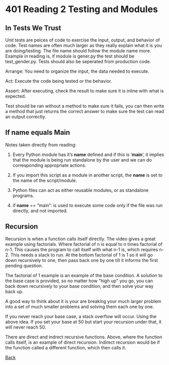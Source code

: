 # 401 Reading 2 Testing and Modules

## In Tests We Trust
Unit tests are peices of code to exercise the input, output, and behavior of code. Test names are often much larger as they really explain what it is you are doing/testing. The file name should follow the module name more. Example in reading is, if module is gener.py the test should be test_gender.py. Tests should also be seperated from production code.

Arrange:
You need to organize the input, the data needed to execute.

Act:
Execute the code being tested or the behavior.

Assert:
After executing, check the result to make sure it is inline with what is expected.

Test should be ran without a method to make sure it fails, you can then write a method that just returns the correct answer to make sure the test can read an output correctly.


## If name equals Main
Notes taken directly from reading:
1. Every Python module has it’s __name__ defined and if this is ‘__main__’, it implies that the module is being run standalone by the user and we can do corresponding appropriate actions.

2. If you import this script as a module in another script, the __name__ is set to the name of the script/module.

3. Python files can act as either reusable modules, or as standalone programs.

4. if __name__ == “main”: is used to execute some code only if the file was run directly, and not imported.


## Recursion
Recursion is when a function calls itself directly. The video gives a great example using factorials. Where factorial of n is equal to n times factorial of n-1. This causes the program to call itself with what n-1 is, which requires n-2. This needs a stack to run. At the bottom factorial of 1 is 1 so it will go down recursively to one, then pass back one by one till it informs the first pending question.

The factorial of 1 example is an example of the base condition. A solution to the base case is provided, so no matter how "high up" you go, you can back down recursively to your base condition, and then solve your way back up.

A good way to think about it is your are breaking your much larger problem into a set of much smaller problems and solving them each one by one.

If you never reach your base case, a stack overflow will occur. Using the above idea. If you set your base at 50 but start your recursion under that, it will never reach 50.

There are direct and indrect recursive functions. Above, where the function calls itself, is an example of direct recursion. Indirect recursion would be if the function called a different function, which then calls it.


[Back](README.md)